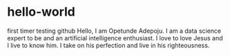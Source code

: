 # hello-world
first timer testing github
Hello, I am Opetunde Adepoju. I am a data science expert to be and an artificial intelligence enthusiast. I love to love Jesus and I live to know him. I take on his perfection and live in his righteousness.
